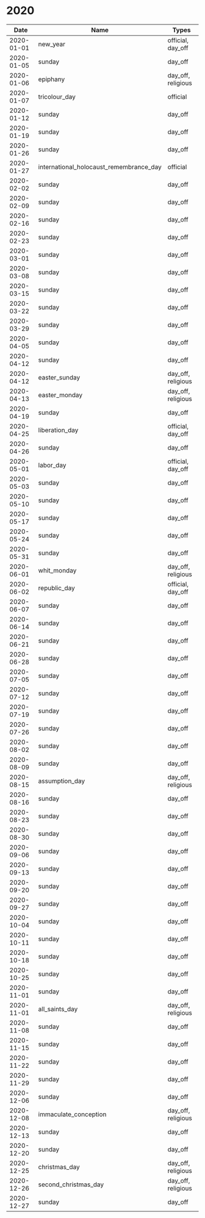 # 2020

| Date       | Name                                    | Types              |
|------------|-----------------------------------------|--------------------|
| 2020-01-01 | new_year                                | official, day_off  |
| 2020-01-05 | sunday                                  | day_off            |
| 2020-01-06 | epiphany                                | day_off, religious |
| 2020-01-07 | tricolour_day                           | official           |
| 2020-01-12 | sunday                                  | day_off            |
| 2020-01-19 | sunday                                  | day_off            |
| 2020-01-26 | sunday                                  | day_off            |
| 2020-01-27 | international_holocaust_remembrance_day | official           |
| 2020-02-02 | sunday                                  | day_off            |
| 2020-02-09 | sunday                                  | day_off            |
| 2020-02-16 | sunday                                  | day_off            |
| 2020-02-23 | sunday                                  | day_off            |
| 2020-03-01 | sunday                                  | day_off            |
| 2020-03-08 | sunday                                  | day_off            |
| 2020-03-15 | sunday                                  | day_off            |
| 2020-03-22 | sunday                                  | day_off            |
| 2020-03-29 | sunday                                  | day_off            |
| 2020-04-05 | sunday                                  | day_off            |
| 2020-04-12 | sunday                                  | day_off            |
| 2020-04-12 | easter_sunday                           | day_off, religious |
| 2020-04-13 | easter_monday                           | day_off, religious |
| 2020-04-19 | sunday                                  | day_off            |
| 2020-04-25 | liberation_day                          | official, day_off  |
| 2020-04-26 | sunday                                  | day_off            |
| 2020-05-01 | labor_day                               | official, day_off  |
| 2020-05-03 | sunday                                  | day_off            |
| 2020-05-10 | sunday                                  | day_off            |
| 2020-05-17 | sunday                                  | day_off            |
| 2020-05-24 | sunday                                  | day_off            |
| 2020-05-31 | sunday                                  | day_off            |
| 2020-06-01 | whit_monday                             | day_off, religious |
| 2020-06-02 | republic_day                            | official, day_off  |
| 2020-06-07 | sunday                                  | day_off            |
| 2020-06-14 | sunday                                  | day_off            |
| 2020-06-21 | sunday                                  | day_off            |
| 2020-06-28 | sunday                                  | day_off            |
| 2020-07-05 | sunday                                  | day_off            |
| 2020-07-12 | sunday                                  | day_off            |
| 2020-07-19 | sunday                                  | day_off            |
| 2020-07-26 | sunday                                  | day_off            |
| 2020-08-02 | sunday                                  | day_off            |
| 2020-08-09 | sunday                                  | day_off            |
| 2020-08-15 | assumption_day                          | day_off, religious |
| 2020-08-16 | sunday                                  | day_off            |
| 2020-08-23 | sunday                                  | day_off            |
| 2020-08-30 | sunday                                  | day_off            |
| 2020-09-06 | sunday                                  | day_off            |
| 2020-09-13 | sunday                                  | day_off            |
| 2020-09-20 | sunday                                  | day_off            |
| 2020-09-27 | sunday                                  | day_off            |
| 2020-10-04 | sunday                                  | day_off            |
| 2020-10-11 | sunday                                  | day_off            |
| 2020-10-18 | sunday                                  | day_off            |
| 2020-10-25 | sunday                                  | day_off            |
| 2020-11-01 | sunday                                  | day_off            |
| 2020-11-01 | all_saints_day                          | day_off, religious |
| 2020-11-08 | sunday                                  | day_off            |
| 2020-11-15 | sunday                                  | day_off            |
| 2020-11-22 | sunday                                  | day_off            |
| 2020-11-29 | sunday                                  | day_off            |
| 2020-12-06 | sunday                                  | day_off            |
| 2020-12-08 | immaculate_conception                   | day_off, religious |
| 2020-12-13 | sunday                                  | day_off            |
| 2020-12-20 | sunday                                  | day_off            |
| 2020-12-25 | christmas_day                           | day_off, religious |
| 2020-12-26 | second_christmas_day                    | day_off, religious |
| 2020-12-27 | sunday                                  | day_off            |
